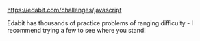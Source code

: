 https://edabit.com/challenges/javascript

Edabit has thousands of practice problems of ranging difficulty - I recommend trying a few to see where you stand!